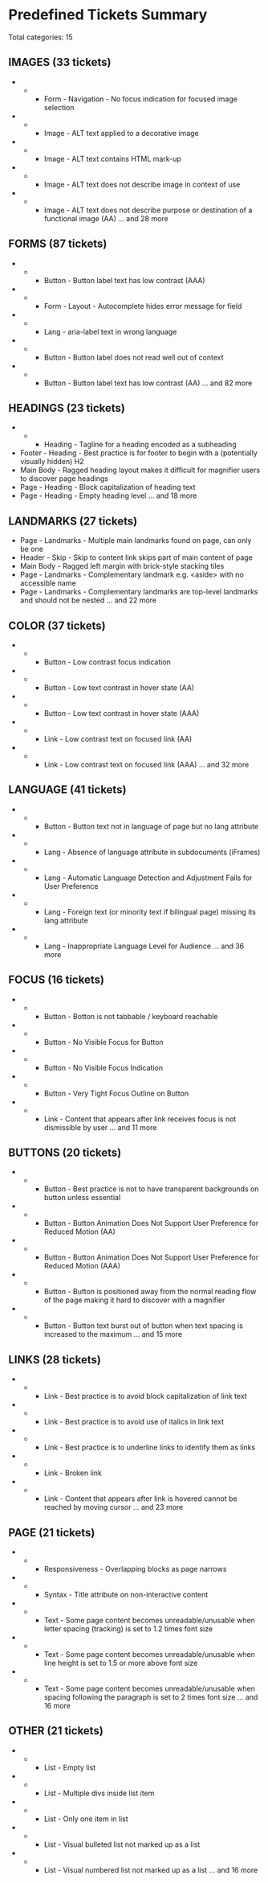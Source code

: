 # Predefined Tickets Summary
Total categories: 15

## IMAGES (33 tickets)
- * - Form - Navigation - No focus indication for focused image selection
- * - Image - ALT text applied to a decorative image
- * - Image - ALT text contains HTML mark-up
- * - Image - ALT text does not describe image in context of use
- * - Image - ALT text does not describe purpose or destination of a functional image (AA)
... and 28 more

## FORMS (87 tickets)
-  * - Button - Button label text has low contrast (AAA)
-  * - Form - Layout - Autocomplete hides error message for field
-  * - Lang - aria-label text in wrong language
- * - Button - Button label does not read well out of context
- * - Button - Button label text has low contrast (AA)
... and 82 more

## HEADINGS (23 tickets)
- * - Heading - Tagline for a heading encoded as a subheading
- Footer - Heading - Best practice is for footer to begin with a (potentially visually hidden) H2
- Main Body - Ragged heading layout makes it difficult for magnifier users to discover page headings
- Page - Heading - Block capitalization of heading text
- Page - Heading - Empty heading level
... and 18 more

## LANDMARKS (27 tickets)
-  Page - Landmarks - Multiple main landmarks found on page, can only be one 
- Header - Skip - Skip to content link skips part of main content of page
- Main Body - Ragged left margin with brick-style stacking tiles
- Page - Landmarks - Complementary landmark e.g. &lt;aside&gt; with no accessible name
- Page - Landmarks - Complementary landmarks are top-level landmarks and should not be nested
... and 22 more

## COLOR (37 tickets)
- * - Button - Low contrast focus indication
- * - Button - Low text contrast in hover state (AA)
- * - Button - Low text contrast in hover state (AAA)
- * - Link - Low contrast text on focused link (AA) 
- * - Link - Low contrast text on focused link (AAA) 
... and 32 more

## LANGUAGE (41 tickets)
- * - Button - Button text not in language of page but no lang attribute
- * - Lang - Absence of language attribute in subdocuments (iFrames)
- * - Lang - Automatic Language Detection and Adjustment Fails for User Preference
- * - Lang - Foreign text (or minority text if bilingual page) missing its lang attribute
- * - Lang - Inappropriate Language Level for Audience
... and 36 more

## FOCUS (16 tickets)
- * - Button - Botton is not tabbable / keyboard reachable
- * - Button - No Visible Focus for Button
- * - Button - No Visible Focus Indication
- * - Button - Very Tight Focus Outline on Button
- * - Link - Content that appears after link receives focus is not dismissible by user
... and 11 more

## BUTTONS (20 tickets)
- * - Button - Best practice is not to have transparent backgrounds on button unless essential
- * - Button - Button Animation Does Not Support User Preference for Reduced Motion (AA)
- * - Button - Button Animation Does Not Support User Preference for Reduced Motion (AAA)
- * - Button - Button is positioned away from the normal reading flow of the page making it hard to discover with a magnifier
- * - Button - Button text burst out of button when text spacing is increased to the maximum
... and 15 more

## LINKS (28 tickets)
- * - Link - Best practice is to avoid block capitalization of link text
- * - Link - Best practice is to avoid use of italics in link text
- * - Link - Best practice is to underline links to identify them as links
- * - Link - Broken link
- * - Link - Content that appears after link is hovered cannot be reached by moving cursor
... and 23 more

## PAGE (21 tickets)
- * - Responsiveness - Overlapping blocks as page narrows
- * - Syntax - Title attribute on non-interactive content 
- * - Text - Some page content becomes unreadable/unusable when letter spacing (tracking)  is set to 1.2 times font size 
- * - Text - Some page content becomes unreadable/unusable when line height is set to 1.5 or more above font size
- * - Text - Some page content becomes unreadable/unusable when spacing following the paragraph is set to 2 times font size 
... and 16 more

## OTHER (21 tickets)
- * - List - Empty list
- * - List - Multiple divs inside list item
- * - List - Only one item in list
- * - List - Visual bulleted list not marked up as a list
- * - List - Visual numbered list not marked up as a list
... and 16 more
